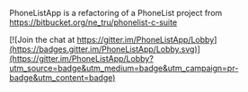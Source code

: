 PhoneListApp is a refactoring of a PhoneList project from https://bitbucket.org/ne_tru/phonelist-c-suite

[![Join the chat at https://gitter.im/PhoneListApp/Lobby](https://badges.gitter.im/PhoneListApp/Lobby.svg)](https://gitter.im/PhoneListApp/Lobby?utm_source=badge&utm_medium=badge&utm_campaign=pr-badge&utm_content=badge)
